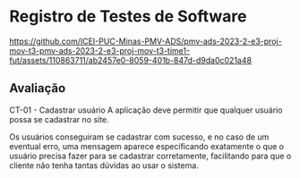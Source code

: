 # Registro de Testes de Software





https://github.com/ICEI-PUC-Minas-PMV-ADS/pmv-ads-2023-2-e3-proj-mov-t3-pmv-ads-2023-2-e3-proj-mov-t3-time1-fut/assets/110863711/ab2457e0-8059-401b-847d-d9da0c021a48






## Avaliação

CT-01 - Cadastrar usuário
A aplicação deve permitir que qualquer usuário possa se cadastrar no site.

Os usuários conseguiram se cadastrar com sucesso, e no caso de um eventual erro, uma mensagem aparece especificando exatamente o que o usuário precisa fazer para se cadastrar corretamente, facilitando para que o cliente não tenha tantas dúvidas ao usar o sistema.

